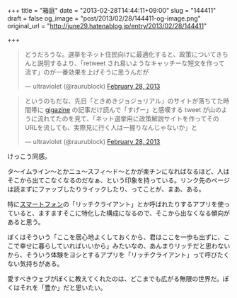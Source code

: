 +++
title = "箱庭"
date = "2013-02-28T14:44:11+09:00"
slug = "144411"
draft = false
og_image = "post/2013/02/28/144411-og-image.png"
original_url = "http://june29.hatenablog.jp/entry/2013/02/28/144411"

+++

<p></p>
<blockquote class="twitter-tweet">
<p>どうだろうな。選挙をネット住民向けに最適化すると、政策についてきちんと説明するより、「retweet され易いようなキャッチーな短文を作って流す」のが一番効果を上げそうに思うんだが</p>— ultraviolet (@raurublock) <a href="https://twitter.com/raurublock/status/306975861335277569">February 28, 2013</a>
</blockquote>
<p></p>
<blockquote class="twitter-tweet">
<p>というのもだな、先日「ときめきジョジョリアル」のサイトが落ちてた時間帯に <a class="keyword" href="http://d.hatena.ne.jp/keyword/gigazine">gigazine</a> の記事だけ読んで「すげー」と感嘆する tweet が山のように流れてたのを見て、「ネット選挙用に政策解説サイトを作ってそのURLを流しても、実際見に行く人は一握りなんじゃないか」と</p>— ultraviolet (@raurublock) <a href="https://twitter.com/raurublock/status/306975892847067137">February 28, 2013</a>
</blockquote>
<p><script async src="//platform.twitter.com/widgets.js" charset="utf-8"></script></p>
<p>けっこう同感。</p>
<p>タ〜イムライン〜とかニュ〜スフィ〜ド〜とかが楽チンになればなるほど、人はそこから出てこなくなるのだなぁ、という印象を持っている。リンク先のページは読まずにファッブしたりライックしたり、ってことが、まあ、ある。</p>
<p>特に<a class="keyword" href="http://d.hatena.ne.jp/keyword/%A5%B9%A5%DE%A1%BC%A5%C8%A5%D5%A5%A9%A5%F3">スマートフォン</a>の「リッチクライアント」とか呼ばれたりするアプリを使っていると、ますますそこに特化した構成になるので、そこから出なくなる傾向があると思う。</p>
<p>ぼくはそういう「ここを居心地よくしておくから、君はここを一歩も出ずに、ここで幸せに暮らしていればいいから」みたいなの、あんまりリッチだと思わないから、そういう体験をヨシとするアプリを「リッチクライアント」って呼びたくない気持ちがある。</p>
<p>愛すべきウェブがぼくに教えてくれたのは、どこまでも広がる無限の世界だ。ぼくはそれを「豊か」だと思いたい。</p>